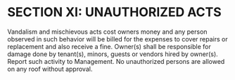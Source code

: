 # SECTION XI: UNAUTHORIZED ACTS
Vandalism and mischievous acts cost owners money and any person observed in such behavior will be billed for the expenses to cover repairs or replacement and also receive a fine. Owner(s) shall be responsible for damage done by tenant(s), minors, guests or vendors hired by owner(s). Report such activity to Management. No unauthorized persons are allowed on any roof without approval. 